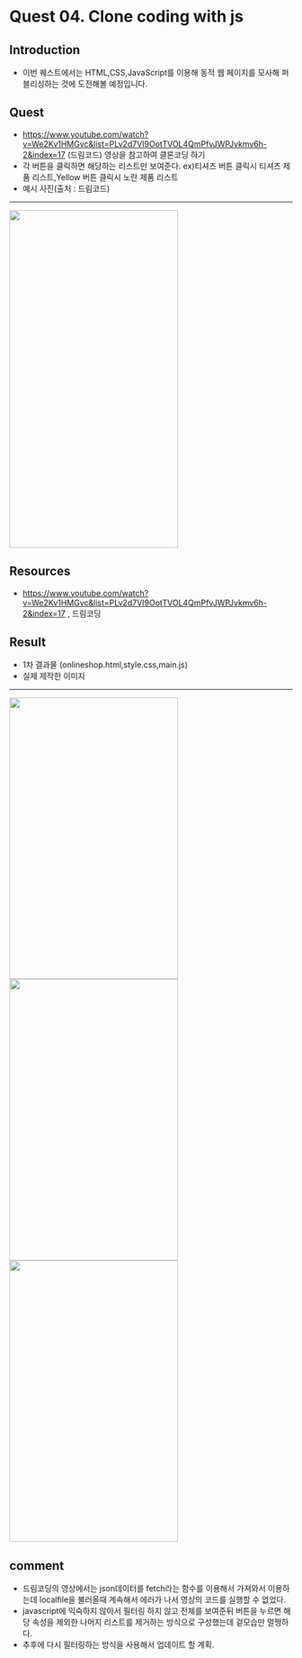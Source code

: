 # Quest 04. Clone coding with js


## Introduction
* 이번 퀘스트에서는 HTML,CSS,JavaScript를 이용해 동적 웹 페이지를 모사해 퍼블리싱하는 것에 도전해볼 예정입니다.


## Quest
* https://www.youtube.com/watch?v=We2Kv1HMGvc&list=PLv2d7VI9OotTVOL4QmPfvJWPJvkmv6h-2&index=17 (드림코드) 영상을 참고하여 클론코딩 하기
* 각 버튼을 클릭하면 해당하는 리스트만 보여준다. ex)티셔츠 버튼 클릭시 티셔츠 제품 리스트,Yellow 버튼 클릭시 노란 제품 리스트
* 예시 사진(출처 : 드림코드)

--------------------
<img src="https://user-images.githubusercontent.com/68608357/89014169-14523e00-d350-11ea-94fc-98a3c6cc3a9f.png" width="300" height="600">

## Resources
* https://www.youtube.com/watch?v=We2Kv1HMGvc&list=PLv2d7VI9OotTVOL4QmPfvJWPJvkmv6h-2&index=17 , 드림코딩

## Result

* 1차 결과물 (onlineshop.html,style.css,main.js)
* 실제 제작한 이미지
---------------------------------
<div>
  <img src="https://user-images.githubusercontent.com/68608357/89015263-b6bef100-d351-11ea-8118-b6c4fd9cee03.png" width="300" height="500">
  <img src="https://user-images.githubusercontent.com/68608357/89015266-b9214b00-d351-11ea-8129-0a22d92de222.png" width="300" height="500">
  <img src="https://user-images.githubusercontent.com/68608357/89015278-baeb0e80-d351-11ea-9698-2cdab3c0b74d.png" width="300" height="500">
</div>





## comment
* 드림코딩의 영상에서는 json데이터를 fetch라는 함수를 이용해서 가져와서 이용하는데 localfile을 불러올때 계속해서 에러가 나서 영상의 코드를 실행할 수 없었다.
* javascript에 익숙하지 않아서 필터링 하지 않고 전체를 보여준뒤 버튼을 누르면 해당 속성을 제외한 나머지 리스트를 제거하는 방식으로 구성했는데 겉모습만 멀쩡하다.
* 추후에 다시 필터링하는 방식을 사용해서 업데이트 할 계획.
